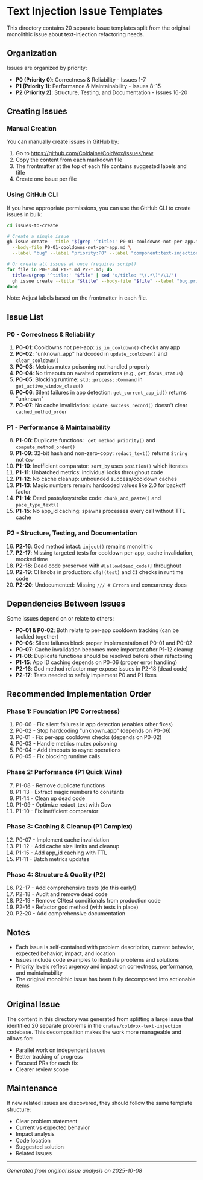 # Text Injection Issue Templates

This directory contains 20 separate issue templates split from the original monolithic issue about text-injection refactoring needs.

## Organization

Issues are organized by priority:

- **P0 (Priority 0)**: Correctness & Reliability - Issues 1-7
- **P1 (Priority 1)**: Performance & Maintainability - Issues 8-15
- **P2 (Priority 2)**: Structure, Testing, and Documentation - Issues 16-20

## Creating Issues

### Manual Creation

You can manually create issues in GitHub by:

1. Go to https://github.com/Coldaine/ColdVox/issues/new
2. Copy the content from each markdown file
3. The frontmatter at the top of each file contains suggested labels and title
4. Create one issue per file

### Using GitHub CLI

If you have appropriate permissions, you can use the GitHub CLI to create issues in bulk:

```bash
cd issues-to-create

# Create a single issue
gh issue create --title "$(grep '^title:' P0-01-cooldowns-not-per-app.md | cut -d'"' -f2)" \
  --body-file P0-01-cooldowns-not-per-app.md \
  --label "bug" --label "priority:P0" --label "component:text-injection"

# Or create all issues at once (requires script)
for file in P0-*.md P1-*.md P2-*.md; do
  title=$(grep '^title:' "$file" | sed 's/title: "\(.*\)"/\1/')
  gh issue create --title "$title" --body-file "$file" --label "bug,priority:P0,component:text-injection"
done
```

Note: Adjust labels based on the frontmatter in each file.

## Issue List

### P0 - Correctness & Reliability

1. **P0-01**: Cooldowns not per-app: `is_in_cooldown()` checks any app
2. **P0-02**: "unknown_app" hardcoded in `update_cooldown()` and `clear_cooldown()`
3. **P0-03**: Metrics mutex poisoning not handled properly
4. **P0-04**: No timeouts on awaited operations (e.g., `get_focus_status`)
5. **P0-05**: Blocking runtime: `std::process::Command` in `get_active_window_class()`
6. **P0-06**: Silent failures in app detection: `get_current_app_id()` returns "unknown"
7. **P0-07**: No cache invalidation: `update_success_record()` doesn't clear `cached_method_order`

### P1 - Performance & Maintainability

8. **P1-08**: Duplicate functions: `_get_method_priority()` and `compute_method_order()`
9. **P1-09**: 32-bit hash and non-zero-copy: `redact_text()` returns `String` not `Cow`
10. **P1-10**: Inefficient comparator: `sort_by` uses `position()` which iterates
11. **P1-11**: Unbatched metrics: individual locks throughout code
12. **P1-12**: No cache cleanup: unbounded success/cooldown caches
13. **P1-13**: Magic numbers remain: hardcoded values like 2.0 for backoff factor
14. **P1-14**: Dead paste/keystroke code: `chunk_and_paste()` and `pace_type_text()`
15. **P1-15**: No app_id caching: spawns processes every call without TTL cache

### P2 - Structure, Testing, and Documentation

16. **P2-16**: God method intact: `inject()` remains monolithic
17. **P2-17**: Missing targeted tests for cooldown per-app, cache invalidation, mocked time
18. **P2-18**: Dead code preserved with `#[allow(dead_code)]` throughout
19. **P2-19**: CI knobs in production: `cfg!(test)` and `CI` checks in runtime code
20. **P2-20**: Undocumented: Missing `/// # Errors` and concurrency docs

## Dependencies Between Issues

Some issues depend on or relate to others:

- **P0-01 & P0-02**: Both relate to per-app cooldown tracking (can be tackled together)
- **P0-06**: Silent failures block proper implementation of P0-01 and P0-02
- **P0-07**: Cache invalidation becomes more important after P1-12 cleanup
- **P1-08**: Duplicate functions should be resolved before other refactoring
- **P1-15**: App ID caching depends on P0-06 (proper error handling)
- **P2-16**: God method refactor may expose issues in P2-18 (dead code)
- **P2-17**: Tests needed to safely implement P0 and P1 fixes

## Recommended Implementation Order

### Phase 1: Foundation (P0 Correctness)
1. P0-06 - Fix silent failures in app detection (enables other fixes)
2. P0-02 - Stop hardcoding "unknown_app" (depends on P0-06)
3. P0-01 - Fix per-app cooldown checks (depends on P0-02)
4. P0-03 - Handle metrics mutex poisoning
5. P0-04 - Add timeouts to async operations
6. P0-05 - Fix blocking runtime calls

### Phase 2: Performance (P1 Quick Wins)
7. P1-08 - Remove duplicate functions
8. P1-13 - Extract magic numbers to constants
9. P1-14 - Clean up dead code
10. P1-09 - Optimize redact_text with Cow
11. P1-10 - Fix inefficient comparator

### Phase 3: Caching & Cleanup (P1 Complex)
12. P0-07 - Implement cache invalidation
13. P1-12 - Add cache size limits and cleanup
14. P1-15 - Add app_id caching with TTL
15. P1-11 - Batch metrics updates

### Phase 4: Structure & Quality (P2)
16. P2-17 - Add comprehensive tests (do this early!)
17. P2-18 - Audit and remove dead code
18. P2-19 - Remove CI/test conditionals from production code
19. P2-16 - Refactor god method (with tests in place)
20. P2-20 - Add comprehensive documentation

## Notes

- Each issue is self-contained with problem description, current behavior, expected behavior, impact, and location
- Issues include code examples to illustrate problems and solutions
- Priority levels reflect urgency and impact on correctness, performance, and maintainability
- The original monolithic issue has been fully decomposed into actionable items

## Original Issue

The content in this directory was generated from splitting a large issue that identified 20 separate problems in the `crates/coldvox-text-injection` codebase. This decomposition makes the work more manageable and allows for:

- Parallel work on independent issues
- Better tracking of progress
- Focused PRs for each fix
- Clearer review scope

## Maintenance

If new related issues are discovered, they should follow the same template structure:
- Clear problem statement
- Current vs expected behavior
- Impact analysis
- Code location
- Suggested solution
- Related issues

---

*Generated from original issue analysis on 2025-10-08*
